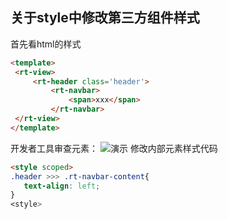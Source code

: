 ## 关于style中修改第三方组件样式

首先看html的样式
```html
<template>
 <rt-view>
     <rt-header class='header'>
         <rt-navbar>
             <span>xxx</span>
         </rt-navbar>
 </rt-view>
</template>
```
开发者工具审查元素：
![演示](https://git.recloud.cc:20443/kennyzuo/front-spec/raw/develop/static/imgs/issues/scoped.png)
修改内部元素样式代码
```html
<style scoped>
.header >>> .rt-navbar-content{
   text-align: left;
}
<style>
```

